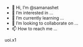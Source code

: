 - 👋 Hi, I’m @samanashet
- 👀 I’m interested in ...
- 🌱 I’m currently learning ...
- 💞️ I’m looking to collaborate on ...
- 📫 How to reach me ...

<!---
samanashet/samanashet is a ✨ special ✨ repository because its `README.md` (this file) appears on your GitHub profile.
You can click the Preview link to take a look at your changes.
--->
uoi.x1
